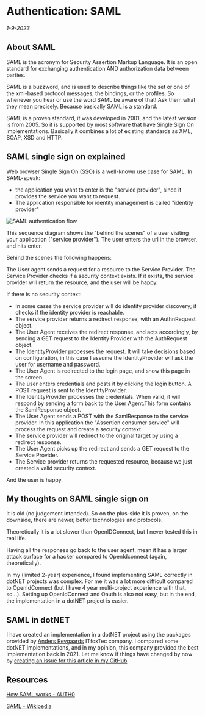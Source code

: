 # Authentication: SAML
*1-9-2023*

## About SAML

SAML is the acronym for Security Assertion Markup Language. It is an open standard for exchanging authentication AND authorization data between parties.

SAML is a buzzword, and is used to describe things like the set or one of the xml-based protocol messages, the bindings, or the profiles. So whenever you hear or use the word SAML be aware of that! Ask them what they mean precisely. Because basically SAML is a standard.

SAML is a proven standard, it was developed in 2001, and the latest version is from 2005. So it is supported by most software that have Single Sign On implementations. Basically it combines a lot of existing standards as XML, SOAP, XSD and HTTP.

## SAML single sign on explained

Web browser Single Sign On (SSO) is a well-known use case for SAML.
In SAML-speak:
- the application you want to enter is the "service provider", since it provides the service you want to request.
- The application responsible for identity management is called "identity provider"

![SAML authentication flow](/assets/images/saml/saml.svg "SAML authentication flow")

This sequence diagram shows the "behind the scenes" of a user visiting your application ("service provider"). The user enters the url in the browser, and hits enter.

Behind the scenes the following happens:

The User agent sends a request for a resource to the Service Provider.
The Service Provider checks if a security context exists.
If it exists, the service provider will return the resource, and the user will be happy.

If there is no security context:
- In some cases the service provider will do identity provider discovery; it checks if the identity provider is reachable.
- The service provider returns a redirect response, with an AuthnRequest object.
- The User Agent receives the redirect response, and acts accordingly, by sending a GET request to the Identity Provider with the AuthRequest object.
- The IdentityProvider processes the request. It will take decisions based on configuration, in this case I assume the IdentityProvider will ask the user for username and password.
- The User Agent is redirected to the login page, and show this page in the screen.
- The user enters credentials and posts it by clicking the login button. A POST request is sent to the IdentityProvider. 
- The IdentityProvider processes the credentials. When valid, it will respond by sending a form back to the User Agent.This form contains the SamlResponse object.
- The User Agent sends a POST with the SamlResponse to the service provider. In this application the "Assertion consumer service" will process the request and create a security context.
- The service provider will redirect to the original target by using a redirect response.
- The User Agent picks up the redirect and sends a GET request to the Service Provider.
- The Service provider returns the requested resource, because we just created a valid security context.

And the user is happy.

## My thoughts on SAML single sign on

It is old (no judgement intended). So on the plus-side it is proven, on the downside, there are newer, better technologies and protocols.

Theoretically it is a lot slower than OpenIDConnect, but I never tested this in real life.

Having all the responses go back to the user agent, mean it has a larger attack surface for a hacker compared to OpenIdconnect (again, theoretically).

In my (limited 2-year) experience, I found implementing SAML correctly in dotNET projects was complex. For me it was a lot more difficult compared to OpenIdConnect (but I have 4 year multi-project experience with that, so...). Setting up OpenIdConnect and Oauth is also not easy, but in the end, the implementation in a dotNET project is easier.


## SAML in dotNET

I have created an implementation in a dotNET project using the packages provided by [Anders Revgaards](https://github.com/Revsgaard) ITfoxTec company. I compared some dotNET implementations, and in my opinion, this company provided the best implementation back in 2021. Let me know if things have changed by now by [creating an issue for this article in my GitHub](https://github.com/HelmerDenDekker/HelmerDenDekker.github.io/issues)

## Resources

[How SAML works - AUTH0](https://auth0.com/blog/how-saml-authentication-works/)

[SAML - Wikipedia](https://en.wikipedia.org/wiki/Security_Assertion_Markup_Language)